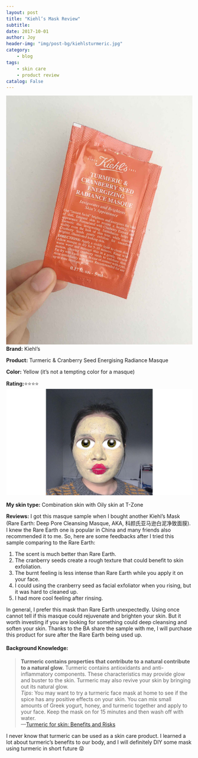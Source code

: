 ```yaml
---
layout: post
title: "Kiehl’s Mask Review"
subtitle:
date: 2017-10-01
author: Joy
header-img: "img/post-bg/kiehlsturmeric.jpg"
category:
    - blog
tags:
    - skin care
    - product review
catalog: False
---
```


![](/img/in-post/post-Kiehl-turmeric-mask/product.jpg)
**Brand:** Kiehl’s

**Product:** Turmeric & Cranberry Seed Energising Radiance Masque

**Color:** Yellow (it’s not a tempting color for a masque)

**Rating:**⭐️⭐️⭐️⭐️
![](/img/in-post/post-Kiehl-turmeric-mask/face2.jpg)

**My skin type:** Combination skin with Oily skin at T-Zone

**Reviews:**
I got this masque sample when I bought another Kiehl’s Mask (Rare Earth: Deep Pore Cleansing Masque, AKA, 科颜氏亚马逊白泥净致面膜). I knew the Rare Earth one is popular in China and many friends also recommended it to me. So, here are some feedbacks after I tried this sample comparing to the Rare Earth:

1. The scent is much better than Rare Earth.
2. The cranberry seeds create a rough texture that could benefit to skin exfoliation.
3. The burnt feeling is less intense than Rare Earth while you apply it on your face.
4. I could using the cranberry seed as facial exfoliator when you rising, but it was hard to cleaned up.
5. I had more cool feeling after rinsing.

In general, I prefer this mask than Rare Earth unexpectedly. Using once cannot tell if this masque could rejuvenate and brighten your skin. But it worth investing if you are looking for something could deep cleansing and soften your skin. Thanks to the BA share the sample with
me, I will purchase this product for sure after the Rare Earth being used up.


#### Background Knowledge:
> **Turmeric contains properties that contribute to a natural contribute to a natural glow.**
Turmeric contains antioxidants and anti-inflammatory components. These characteristics may provide glow and buster to the skin. Turmeric may also revive your skin by bringing out its natural glow.  
> _Tips_: You may want to try a turmeric face mask at home to see if the spice has any positive effects on your skin. You can mix small amounts of Greek yogurt, honey, and turmeric together and apply to your face. Keep the mask on for 15 minutes and then wash off with water.  
> —[Turmeric for skin: Benefits and Risks](https://www.healthline.com/health/turmeric-for-skin#overview1)  

I never know that turmeric can be used as a skin care product. I learned a lot about turmeric’s benefits to our body, and I will definitely DIY some mask using turmeric in short future 😝

